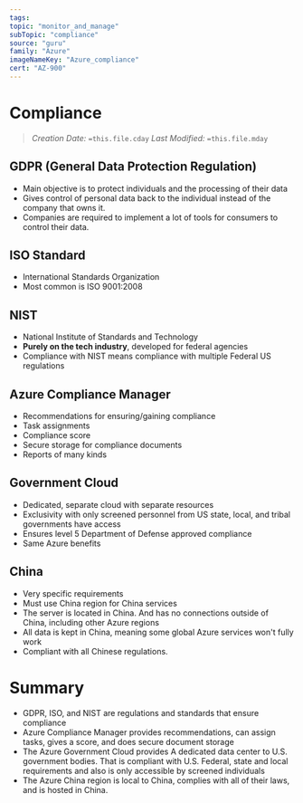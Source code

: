 ```yaml
---
tags:
topic: "monitor_and_manage"
subTopic: "compliance"
source: "guru"
family: "Azure"
imageNameKey: "Azure_compliance"
cert: "AZ-900"
---
```

# Compliance
> *Creation Date:* `=this.file.cday`
> *Last Modified:* `=this.file.mday`

## GDPR (General Data Protection Regulation)

- Main objective is to protect individuals and the processing of their data
- Gives control of personal data back to the individual instead of the company that owns it. 
- Companies are required to implement a lot of tools for consumers to control their data.

## ISO Standard

- International Standards Organization
- Most common is ISO 9001:2008

## NIST

- National Institute of Standards and Technology
- **Purely on the tech industry**, developed for federal agencies
- Compliance with NIST means compliance with multiple Federal US regulations

## Azure Compliance Manager

- Recommendations for ensuring/gaining compliance
- Task assignments
- Compliance score
- Secure storage for compliance documents
- Reports of many kinds

## Government Cloud

- Dedicated, separate cloud with separate resources
- Exclusivity with only screened personnel from US state, local, and tribal governments have access
- Ensures level 5 Department of Defense approved compliance
- Same Azure benefits

## China

- Very specific requirements
- Must use China region for China services
- The server is located in China. And has no connections outside of China, including other Azure regions
- All data is kept in China, meaning some global Azure services won't fully work
- Compliant with all Chinese regulations.


# Summary

- GDPR, ISO, and NIST are regulations and standards that ensure compliance
- Azure Compliance Manager provides recommendations, can assign tasks, gives a score, and does secure document storage
- The Azure Government Cloud provides A dedicated data center to U.S. government bodies. That is compliant with U.S. Federal, state and local requirements and also is only accessible by screened individuals
- The Azure China region is local to China, complies with all of their laws, and is hosted in China.